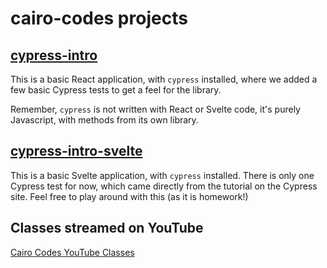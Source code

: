 # cairo-codes projects

## [cypress-intro](https://github.com/Beamanator/cairo-codes-projects/tree/master/cypress-intro)

This is a basic React application, with `cypress` installed, where we added a few basic Cypress tests to get a feel for the library.

Remember, `cypress` is not written with React or Svelte code, it's purely Javascript, with methods from its own library.

## [cypress-intro-svelte](https://github.com/Beamanator/cairo-codes-projects/tree/master/cypress-intro-svelte)

This is a basic Svelte application, with `cypress` installed. There is only one Cypress test for now, which came directly from the tutorial on the Cypress site. Feel free to play around with this (as it is homework!)

## Classes streamed on YouTube

[Cairo Codes YouTube Classes](https://www.youtube.com/playlist?list=PL9udr3oK9WBhJ-xvzbHFSVHUBLRgNL5hj)

